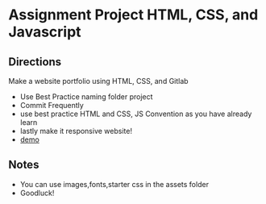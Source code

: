 # Assignment Project HTML, CSS, and Javascript

## Directions

Make a website portfolio using HTML, CSS, and Gitlab
- Use Best Practice naming folder project
- Commit Frequently
- use best practice HTML and CSS, JS Convention as you have already learn
- lastly make it responsive website!
- [demo](https://web-porto-sealabs.herokuapp.com/)

## Notes
- You can use images,fonts,starter css in the assets folder
- Goodluck!